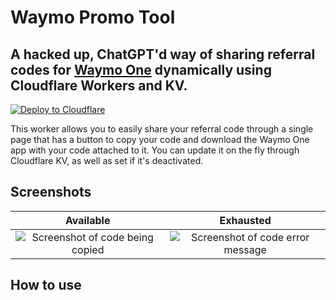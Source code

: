 # Waymo Promo Tool
## A hacked up, ChatGPT'd way of sharing referral codes for [Waymo One](https://waymo.com/waymo-one/) dynamically using Cloudflare Workers and KV.

[![Deploy to Cloudflare](https://deploy.workers.cloudflare.com/button)](https://deploy.workers.cloudflare.com/?url=https://github.com/quacksire/waymo-promo-tool)

This worker allows you to easily share your referral code through a single page that has a button to copy your code and download the Waymo One app with your code attached to it. You can update it on the fly through Cloudflare KV, as well as set if it's deactivated.

## Screenshots
Available |  Exhausted
:-------------------------:|:-------------------------:
![Screenshot of code being copied](https://github.com/user-attachments/assets/a9c1c365-805a-4357-a48b-52a300aad35d) | ![Screenshot of code error message](https://github.com/user-attachments/assets/37146530-6d8c-44ce-b59c-ccabeaa27810)

## How to use

